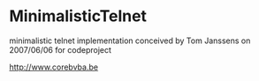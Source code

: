 # MinimalisticTelnet

minimalistic telnet implementation
conceived by Tom Janssens on 2007/06/06  for codeproject

http://www.corebvba.be

